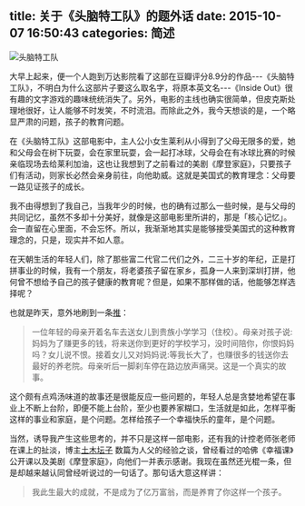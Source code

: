 title: 关于《头脑特工队》的题外话
date: 2015-10-07 16:50:43
categories: 简述
  --- 


![头脑特工队](http://7ktu2f.com1.z0.glb.clouddn.com/inside-out6.jpg)

大早上起来，便一个人跑到万达影院看了这部在豆瓣评分8.9分的作品---《头脑特工队》，不明白为什么这部片子要这么取名字，将原本英文名---《Inside Out》很有趣的文字游戏的趣味统统消失了。另外，电影的主线也确实很简单，但皮克斯处理地很好，让人能够不时发笑，不时流泪。而除此之外，我今天想谈的是，一个略显严肃的问题，孩子的教育问题。

在《头脑特工队》这部电影中，主人公小女生莱利从小得到了父母无限多的爱，她和父母会在树下玩耍，会在家里玩耍，会一起打冰球，父母会在有冰球比赛的时候亲临现场去给莱利加油，这也让我想到了之前看过的美剧《摩登家庭》，只要孩子们有活动，则家长必然会亲身前往，向他助威。这就是美国式的教育理念：父母要一路见证孩子的成长。

我不由得想到了我自己，当我年少的时候，也的确有过那么一些时候，是与父母的共同记忆，虽然不多却十分美好，就像是这部电影里所讲的，那是「核心记忆」。会一直留在心里面，不会忘怀。所以，我渐渐地其实是能够接受美国式的这种教育理念的，只是，现实并不如人意。

在天朝生活的年轻人们，除了那些富二代官二代们之外，二三十岁的年纪，正是打拼事业的时候，我有一个朋友，将老婆孩子留在家乡，孤身一人来到深圳打拼，他何曾不想给予自己的孩子健康的教育呢？但是，如果不那样做的话，他能够怎样选择呢？

也就是昨天，意外地刷到一条[推](https://twitter.com/szshu)：

>一位年轻的母亲开着名车去送女儿到贵族小学学习（住校）。母亲对孩子说:妈妈为了赚更多的钱，将来送你到更好的学校学习，没时间陪你，你恨妈妈吗？女儿说不恨。接着女儿又对妈妈说:等我长大了，也赚很多的钱送你去最好的养老院。母亲听后一脚刹车停在路边放声痛哭。这是一个真实的故事。


这个颇有点鸡汤味道的故事还是很能反应一些问题的，年轻人总是贪婪地希望在事业上不断上台阶，即便不能上台阶，至少也要养家糊口，生活就是如此，怎样平衡这样的事业和家庭，是个问题。怎样给孩子一个幸福快乐的童年，是个问题。

当然，诱导我产生这些思考的，并不只是这样一部电影，还有我的计控老师张老师在课上的扯淡，博主[土木坛子](https://tumutanzi.com/) 数篇为人父的经验之谈，曾经看过的哈佛《幸福课》公开课以及美剧《摩登家庭》，向他们一并表示感谢。我现在虽然还光棍一条，但是却越来越认同曾经听说过的一句话了。那句话大意这样讲：

>我此生最大的成就，不是成为了亿万富翁，而是养育了你这样一个孩子。
